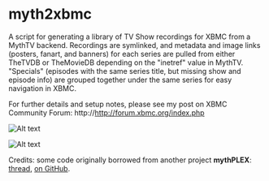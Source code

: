 myth2xbmc
=========

A script for generating a library of TV Show recordings for XBMC from a MythTV backend. Recordings are symlinked, and metadata and image links (posters, fanart, and banners) for each series are pulled from either TheTVDB or TheMovieDB depending on the "inetref" value in MythTV. "Specials" (episodes with the same series title, but missing show and episode info) are grouped together under the same series for easy navigation in XBMC.

For further details and setup notes, please see my post on XBMC Community Forum:
http://http://forum.xbmc.org/index.php

![Alt text](/../Images/18.jpg?raw=true "Optional Title")

![Alt text](/../Images/19.jpg?raw=true "Optional Title")

Credits: some code originally borrowed from another project **mythPLEX**: [thread](https://forums.plex.tv/index.php/topic/118748-connect-your-mythtv-recordings-to-plex/), [on GitHub](https://github.com/ascagnel/mythPlex).
